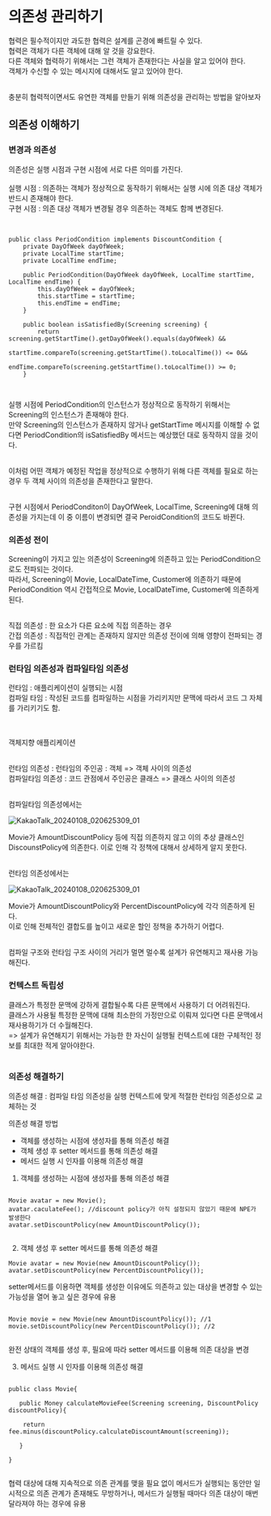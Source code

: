 <h1>의존성 관리하기</h1>

협력은 필수적이지만 과도한 협력은 설계를 곤경에 빠트릴 수 있다. </br>
협력은 객체가 다른 객체에 대해 알 것을 강요한다.</br>
다른 객체와 협력하기 위해서는 그런 객체가 존재한다는 사실을 알고 있어야 한다.</br>
객체가 수신할 수 있는 메시지에 대해서도 알고 있어야 한다. </br></br>

충분히 협력적이면서도 유연한 객체를 만들기 위해 의존성을 관리하는 방법을 알아보자</br>

<h2>의존성 이해하기</h2>


<h3>변경과 의존성</h3>

의존성은 실행 시점과 구현 시점에 서로 다른 의미를 가진다.
</br></br>
실행 시점 : 의존하는 객체가 정상적으로 동작하기 위해서는 실행 시에 의존 대상 객체가 반드시 존재해야 한다.</br>
구현 시점 : 의존 대상 객체가 변경될 경우 의존하는 객체도 함께 변경된다.</br></br>

```

public class PeriodCondition implements DiscountCondition {
    private DayOfWeek dayOfWeek;
    private LocalTime startTime;
    private LocalTime endTime;

    public PeriodCondition(DayOfWeek dayOfWeek, LocalTime startTime, LocalTime endTime) {
        this.dayOfWeek = dayOfWeek;
        this.startTime = startTime;
        this.endTime = endTime;
    }

    public boolean isSatisfiedBy(Screening screening) {
        return screening.getStartTime().getDayOfWeek().equals(dayOfWeek) &&
                startTime.compareTo(screening.getStartTime().toLocalTime()) <= 0&&
                endTime.compareTo(screening.getStartTime().toLocalTime()) >= 0;
    }



```


실행 시점에 PeriodCondition의 인스턴스가 정상적으로 동작하기 위해서는 Screening의 인스턴스가 존재해야 한다.</br>
만약 Screening의 인스턴스가 존재하지 않거나 getStartTime 메시지를 이해할 수 없다면 PeriodCondition의 isSatisfiedBy 메서드는 예상했던 대로 동작하지 않을 것이다.</br></br>

이처럼 어떤 객체가 예정된 작업을 정상적으로 수행하기 위해 다른 객체를 필요로 하는 경우 두 객체 사이의 의존성을 존재한다고 말한다.</br></br>

구현 시점에서 PeriodConditon이 DayOfWeek, LocalTime, Screening에 대해 의존성을 가지는데 이 중 이름이 변경되면 결국 PeroidCondition의 코드도 바뀐다.</br>


<h3>의존성 전이</h3>

Screening이 가지고 있는 의존성이 Screening에 의존하고 있는 PeriodCondition으로도 전파되는 것이다.</br>
따라서, Screening이 Movie, LocalDateTime, Customer에 의존하기 때문에 PeriodCondition 역시 간접적으로 Movie, LocalDateTime, Customer에 의존하게 된다.</br></br>

직접 의존성 : 한 요소가 다른 요소에 직접 의존하는 경우</br>
간접 의존성 : 직접적인 관계는 존재하지 않지만 의존성 전이에 의해 영향이 전파되는 경우를 가르킴</br>



<h3>런타임 의존성과 컴파일타임 의존성</h3>

런타임 : 애플리케이션이 실행되는 시점</br>
컴파일 타임 : 작성된 코드를 컴파일하는 시점을 가리키지만 문맥에 따라서 코드 그 자체를 가리키기도 함.</br></br></br>


객체지향 애플리케이션</br></br>

런타임 의존성 : 런타임의 주인공 : 객체 => 객체 사이의 의존성</br>
컴파일타임 의존성 : 코드 관점에서 주인공은 클래스 => 클래스 사이의 의존성</br></br>


컴파일타임 의존성에서는</br>



![KakaoTalk_20240108_020625309_01](https://github.com/JSON-loading-and-unloading/Object-Study/assets/106163272/0af16ba7-bb80-4f1a-b327-ee1ba900a90c)


Movie가 AmountDiscountPolicy 등에 직접 의존하지 않고 이의 추상 클래스인 DiscounstPolicy에 의존한다. 이로 인해 각 정책에 대해서 상세하게 알지 못한다.</br></br>



런타임 의존성에서는</br>

![KakaoTalk_20240108_020625309_01](https://github.com/JSON-loading-and-unloading/Object-Study/assets/106163272/c31fb597-8258-43ed-9197-bb1c95f206e0)


Movie가 AmountDiscountPolicy와 PercentDiscountPolicy에 각각 의존하게 된다.</br>
이로 인해 전체적인 결합도를 높이고 새로운 할인 정책을 추가하기 어렵다.</br></br>

컴파일 구조와 런타임 구조 사이의 거리가 멀면 멀수록 설계가 유연해지고 재사용 가능해진다.</br>

<h3>컨텍스트 독립성</h3>

클래스가 특정한 문맥에 강하게 결합될수록 다른 문맥에서 사용하기 더 어려워진다.</br>
클래스가 사용될 특정한 문맥에 대해 최소한의 가정만으로 이뤄져 있다면 다른 문맥에서 재사용하기가 더 수월해진다.</br>
=> 설계가 유연해지기 위해서는 가능한 한 자신이 실행될 컨텍스트에 대한 구체적인 정보를 최대한 적게 알아야한다.</br></br>

<h3>의존성 해결하기</h3>

의존성 해결 : 컴파일 타임 의존성을 실행 컨텍스트에 맞게 적절한 런타임 의존성으로 교체하는 것


의존성 해결 방법
- 객체를 생성하는 시점에 생성자를 통해 의존성 해결
- 객체 생성 후 setter 메서드를 통해 의존성 해결
- 메서드 실행 시 인자를 이용해 의존성 해결


1. 객체를 생성하는 시점에 생성자를 통해 의존성 해결

```

Movie avatar = new Movie();
avatar.caculateFee(); //discount policy가 아직 설정되지 않았기 때문에 NPE가 발생한다
avatar.setDiscountPolicy(new AmountDiscountPolicy());


```


2. 객체 생성 후 setter 메서드를 통해 의존성 해결

```
Movie avatar = new Movie(new AmountDiscountPolicy());
avatar.setDiscountPolicy(new PercentDiscountPolicy());

```

setter메서드를 이용하면 객체를 생성한 이유에도 의존하고 있는 대상을 변경할 수 있는 가능성을 열어 놓고 싶은 경우에 유용


   ```

Movie movie = new Movie(new AmountDiscountPolicy()); //1
movie.setDiscountPolicy(new PercentDiscountPolicy()); //2


   ```

   완전 상태의 객체를 생성 후, 필요에 따라 setter 메서드를 이용해 의존 대상을 변경


3. 메서드 실행 시 인자를 이용해 의존성 해결

```
   
public class Movie{

   public Money calculateMovieFee(Screening screening, DiscountPolicy discountPolicy){

    return fee.minus(discountPolicy.calculateDiscountAmount(screening));

   }

}


```

협력 대상에 대해 지속적으로 의존 관계를 맺을 필요 없이 메서드가 실행되는 동안만 일시적으로 의존 관계가 존재해도 무방하거나, 메서드가 실행될 때마다 의존 대상이 매번 달라져야 하는 경우에 유용


   


